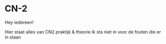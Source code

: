 # CN-2

Hey iedereen!

Hier staat alles van CN2 praktijk & theorie
Ik sta niet in voor de fouten die er in staan
